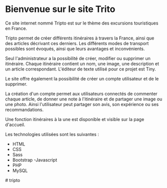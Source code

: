 # Bienvenue sur le site Trito

Ce site internet nommé Tripto est sur le thème des excursions touristiques en France.

Tripto permet de créer différents itinéraires à travers la France, ainsi que des articles décrivant ces derniers. 
Les différents modes de transport possibles sont évoqués, ainsi que leurs avantages et inconvénients.

Seul l'administrateur a la possibilité de créer, modifier ou supprimer un itinéraire. Chaque itinéraire contient un nom, une image, une description et un article correspondant. L'éditeur de texte utilisé pour ce projet est Tiny.

Le site offre également la possibilité de créer un compte utilisateur et de le supprimer.

La création d'un compte permet aux utilisateurs connectés de commenter chaque article, de donner une note à l'itinéraire et de partager une image ou une photo. 
Ainsi l'utilisateur peut partager son avis, son expérience ou ses recommandations.

Une fonction itinéraires à la une est disponible et visible sur la page d'accueil. 

Les technologies utilisées sont les suivantes : 
- HTML
- CSS
- Sass
- Bootstrap
-Javascript
- PHP
- MySQL

#   t r i p t o  
 